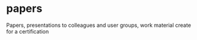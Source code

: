 # papers
Papers, presentations to colleagues and user groups, work material create for a certification
